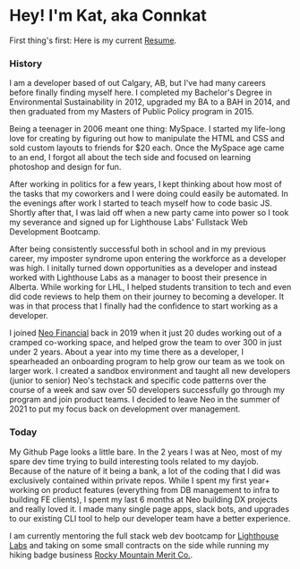 # Hey! I'm Kat, aka Connkat

First thing's first: Here is my current [Resume](https://github.com/connkat/Resume/blob/master/July18.pdf).

### History 

I am a developer based of out Calgary, AB, but I've had many careers before finally finding myself here. I completed my Bachelor's Degree in Environmental Sustainability in 2012, upgraded my BA to a BAH in 2014, and then graduated from my Masters of Public Policy program in 2015. 

Being a teenager in 2006 meant one thing: MySpace. I started my life-long love for creating by figuring out how to manipulate the HTML and CSS and sold custom layouts to friends for $20 each. Once the MySpace age came to an end, I forgot all about the tech side and focused on learning photoshop and design for fun. 

After working in politics for a few years, I kept thinking about how most of the tasks that my coworkers and I were doing could easily be automated. In the evenings after work I started to teach myself how to code basic JS. Shortly after that, I was laid off when a new party came into power so I took my severance and signed up for Lighthouse Labs' Fullstack Web Development Bootcamp. 

After being consistently successful both in school and in my previous career, my imposter syndrome upon entering the workforce as a developer was high. I initally turned down opportunities as a developer and instead worked with Lighthouse Labs as a manager to boost their presence in Alberta. While working for LHL, I helped students transition to tech and even did code reviews to help them on their journey to becoming a developer. It was in that process that I finally had the confidence to start working as a developer. 

I joined [Neo Financial](http://neofinancial.com) back in 2019 when it just 20 dudes working out of a cramped co-working space, and helped grow the team to over 300 in just under 2 years. About a year into my time there as a developer, I spearheaded an onboarding program to help grow our team as we took on larger work. I created a sandbox environment and taught all new developers (junior to senior) Neo's techstack and specific code patterns over the course of a week and saw over 50 developers successfully go through my program and join product teams. I decided to leave Neo in the summer of 2021 to put my focus back on development over management. 

### Today

My Github Page looks a little bare. In the 2 years I was at Neo, most of my spare dev time trying to build interesting tools related to my dayjob. Because of the nature of it being a bank, a lot of the coding that I did was exclusively contained within private repos. While I spent my first year+ working on product features (everything from DB management to infra to building FE clients), I spent my last 6 months at Neo building DX projects and really loved it. I made many single page apps, slack bots, and upgrades to our existing CLI tool to help our developer team have a better experience.

I am currently mentoring the full stack web dev bootcamp for [Lighthouse Labs](http://lighthouselabs.ca) and taking on some small contracts on the side while running my hiking badge business [Rocky Mountain Merit Co.](http://rockymountainmerit.co).
